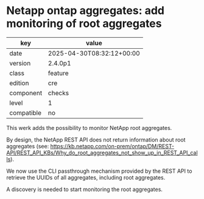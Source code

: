 [//]: # (werk v2)
# Netapp ontap aggregates: add monitoring of root aggregates

key        | value
---------- | ---
date       | 2025-04-30T08:32:12+00:00
version    | 2.4.0p1
class      | feature
edition    | cre
component  | checks
level      | 1
compatible | no

This werk adds the possibility to monitor NetApp root aggregates.

By design, the NetApp REST API does not return information about root aggregates
(see: https://kb.netapp.com/on-prem/ontap/DM/REST-API/REST_API_KBs/Why_do_root_aggregates_not_show_up_in_REST_API_calls).

We now use the CLI passthrough mechanism provided by the REST API
to retrieve the UUIDs of all aggregates, including root aggregates.

A discovery is needed to start monitoring the root aggregates.

